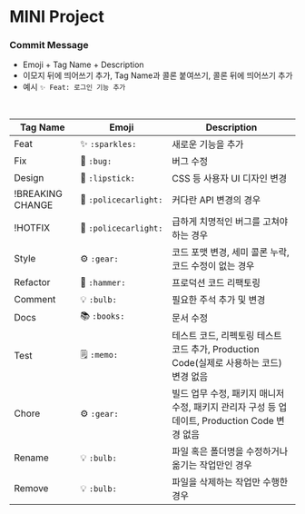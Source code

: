 # MINI Project

### Commit Message

- Emoji + Tag Name + Description
- 이모지 뒤에 띄어쓰기 추가, Tag Name과 콜론 붙여쓰기, 콜론 뒤에 띄어쓰기 추가
- 예시 `✨ Feat: 로그인 기능 추가`

<br />

| Tag Name | Emoji | Description |
| --- | --- | --- |
| Feat | ✨ `:sparkles:` | 새로운 기능을 추가 |
| Fix | 🐛 `:bug:` | 버그 수정 |
| Design | 💄 `:lipstick:` | CSS 등 사용자 UI 디자인 변경 |
| !BREAKING CHANGE | 🚨 `:policecarlight:` | 커다란 API 변경의 경우 |
| !HOTFIX | 🚨 `:policecarlight:` | 급하게 치명적인 버그를 고쳐야하는 경우 |
| Style | ⚙️ `:gear:` | 코드 포맷 변경, 세미 콜론 누락, 코드 수정이 없는 경우 |
| Refactor | 🔨 `:hammer:` | 프로덕션 코드 리팩토링 |
| Comment | 💡 `:bulb:` | 필요한 주석 추가 및 변경 |
| Docs | 📚 `:books:` | 문서 수정 |
| Test | 🗒️ `:memo:` | 테스트 코드, 리펙토링 테스트 코드 추가, Production Code(실제로 사용하는 코드) 변경 없음 |
| Chore | ⚙️ `:gear:` | 빌드 업무 수정, 패키지 매니저 수정, 패키지 관리자 구성 등 업데이트, Production Code 변경 없음 |
| Rename | 💡 `:bulb:` | 파일 혹은 폴더명을 수정하거나 옮기는 작업만인 경우 |
| Remove | 💡 `:bulb:` | 파일을 삭제하는 작업만 수행한 경우 |
